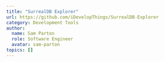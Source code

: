 ```yaml
---
title: "SurrealDB Explorer"
url: https://github.com/iDevelopThings/SurrealDB-Explorer
category: Development Tools
author:
  name: Sam Parton
  role: Software Engineer
  avatar: sam-parton
topics: []
---
```


